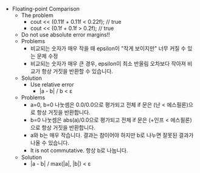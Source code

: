 - Floating-point Comparison
	- The problem
		- cout << (0.11f + 0.11f < 0.22f); // true 
		- cout << (0.1f + 0.1f > 0.2f); // true
	- Do not use absolute error margins!!
	- Problems
		- 비교되는 숫자가 매우 작을 때  epsilon이 "작게 보이지만" 너무 커질 수 있는 문제 수정
		- 비교되는 숫자가 매우 큰 경우, epsilon이 최소 반올림 오차보다 작아져 비교가 항상 거짓을 반환할 수 있습니다.
	- Solution
		- Use relative error
			- |a - b| / b < ε
	- Problems
		- a=0, b=0 나눗셈은 0.0/0.0으로 평가되고 전체 if 문은 (난 < 에스필론)으로 항상 거짓을 반환합니다.
		- b=0 나눗셈은 abs(a)/0.0으로 평가되고 전체 if 문은 (+인프 < 에스필론)으로 항상 거짓을 반환합니다.
		- a와 b는 매우 작습니다. 결과는 참이어야 하지만 b로 나누면 잘못된 결과가 나올 수 있습니다.
		- It is not commutative. 항상 b로 나눕니다.
	- Solution
		- |a - b| / max(|a|, |b|) <  ε